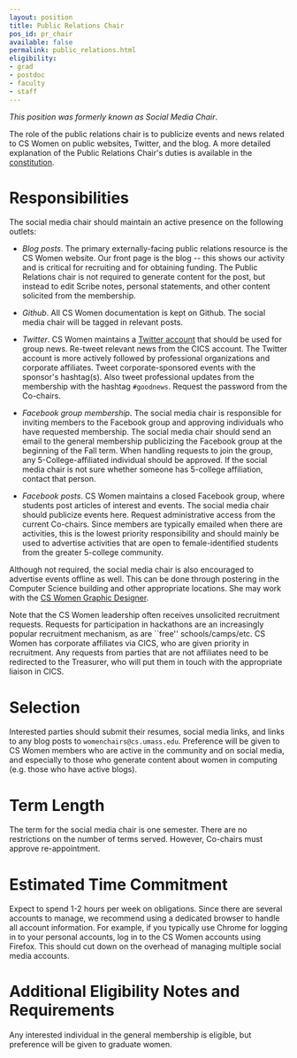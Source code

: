 ```yaml
---
layout: position
title: Public Relations Chair
pos_id: pr_chair
available: false
permalink: public_relations.html
eligibility:
- grad
- postdoc
- faculty
- staff
---
```

_This position was formerly known as Social Media Chair_.

The role of the public relations chair is to publicize events and news related to CS Women on public websites, Twitter, and the blog. A more detailed explanation of the Public Relations Chair's duties is available in the [constitution](https://github.com/CSWomenUMass/gso/blob/master/constitution/positions/socialmedia_main.pdf).

# Responsibilities
The social media chair should maintain an active presence on the following outlets:

* _Blog posts_. The primary externally-facing public relations resource is the CS Women website. Our front page is the blog -- this shows our activity and is critical for recruiting and for obtaining funding. The Public Relations chair is not required to generate content for the post, but instead to edit Scribe notes, personal statements, and other content solicited from the membership.

* _Github_. All CS Women documentation is kept on Github. The social media chair will be tagged in relevant posts.

* _Twitter_. CS Women maintains a [Twitter account](https://twitter.com/cswomenumass) that should be used for group news. Re-tweet relevant news from the CICS account. The Twitter account is more actively followed by professional organizations and corporate affiliates. Tweet corporate-sponsored events with the sponsor's hashtag(s). Also tweet professional updates from the membership with the hashtag `#goodnews`. Request the password from the Co-chairs.

* _Facebook group membership_. The social media chair is responsible for inviting members to the Facebook group and approving individuals who have requested membership. The social media chair should send an email to the general membership publicizing the Facebook group at the beginning of the Fall term. When handling requests to join the group, any 5-College-affiliated individual should be approved. If the social media chair is not sure whether someone has 5-college affiliation, contact that person.

* _Facebook posts_. CS Women maintains a closed Facebook group, where students post articles of interest and events. The social media chair should publicize events here. Request administrative access from the current Co-chairs. Since members are typically emailed when there are activities, this is the lowest priority responsibility and should mainly be used to advertise activities that are open to female-identified students from the greater 5-college community.

Although not required, the social media chair is also encouraged to advertise events offline as well. This can be done through postering in the Computer Science building and other appropriate locations. She may work with the [CS Women Graphic Designer](#graphic_designer).

Note that the CS Women leadership often receives unsolicited recruitment requests. Requests for participation in hackathons are an increasingly popular recruitment mechanism, as are ``free'' schools/camps/etc. CS Women has corporate affiliates via CICS, who are given priority in recruitment. Any requests from parties that are not affiliates need to be redirected to the Treasurer, who will put them in touch with the appropriate liaison in CICS.


# Selection
Interested parties should submit their resumes, social media links, and links to any blog posts to `womenchairs@cs.umass.edu`. Preference will be given to CS Women members who are active in the community and on social media, and especially to those who generate content about women in computing (e.g. those who have active blogs).

# Term Length
The term for the social media chair is one semester. There are no restrictions on the number of terms served. However, Co-chairs must approve re-appointment.

# Estimated Time Commitment
Expect to spend 1-2 hours per week on obligations. Since there are several accounts to manage, we recommend using a dedicated browser to handle all account information. For example, if you typically use Chrome for logging in to your personal accounts, log in to the CS Women accounts using Firefox. This should cut down on the overhead of managing multiple social media accounts.

# Additional Eligibility Notes and Requirements
Any interested individual in the general membership is eligible, but preference will be given to graduate women. 




